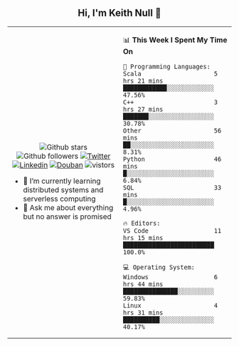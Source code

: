 <h2 align="center"> Hi, I'm Keith Null 👋 </h2>

<table>
    <tr>
        <td valign="center" width="50%">
            <p align="center">
              <img src="https://img.shields.io/github/stars/keithnull?style=social" alt="Github stars" />
              <img src="https://img.shields.io/github/followers/keithnull?style=social" alt="Github followers" />
              <a href="https://twitter.com/_keithnull"><img src="https://img.shields.io/badge/@__keithnull-1DA1F2?style=flat&logo=Twitter&logoColor=white" alt="Twitter"/></a>
              <a href="https://www.linkedin.com/in/wuzhengke/?locale=en_US"><img src="https://img.shields.io/badge/@wuzhengke-0073b1?style=flat&logo=LinkedIn&logoColor=white" alt="Linkedin" /></a>
              <a href="https://www.douban.com/people/keith1"><img src="https://img.shields.io/badge/@keith1-007722?style=flat&logo=Douban&logoColor=white" alt="Douban" /></a>
              <img src="https://visitor-badge.glitch.me/badge?page_id=keithnull" alt="vistors" />
            </p>
            <ul>
                <li>🌱 I’m currently learning distributed systems and serverless computing</li>
                <li>💬 Ask me about everything but no answer is promised</li>
            </ul>
        </td>
       <td valign="top" width="50%">
    
<!--START_SECTION:waka-->
📊 **This Week I Spent My Time On** 

```text
💬 Programming Languages: 
Scala                    5 hrs 21 mins       ████████████░░░░░░░░░░░░░   47.56% 
C++                      3 hrs 27 mins       ███████░░░░░░░░░░░░░░░░░░   30.78% 
Other                    56 mins             ██░░░░░░░░░░░░░░░░░░░░░░░   8.31% 
Python                   46 mins             █░░░░░░░░░░░░░░░░░░░░░░░░   6.84% 
SQL                      33 mins             █░░░░░░░░░░░░░░░░░░░░░░░░   4.96%

🔥 Editors: 
VS Code                  11 hrs 15 mins      █████████████████████████   100.0%

💻 Operating System: 
Windows                  6 hrs 44 mins       ███████████████░░░░░░░░░░   59.83% 
Linux                    4 hrs 31 mins       ██████████░░░░░░░░░░░░░░░   40.17%

```


<!--END_SECTION:waka-->
</td></tr>
</table>


